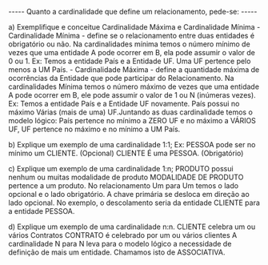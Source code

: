 ----- Quanto a cardinalidade que define um relacionamento, pede-se: -----

a) Exemplifique e conceitue Cardinalidade Máxima e Cardinalidade Mínima
    - Cardinalidade Mínima - define se o relacionamento entre duas entidades é obrigatório ou não. Na cardinalidades mínima temos o número mínimo de vezes que uma entidade A pode ocorrer em B, ela pode assumir o valor de 0 ou 1.
    Ex: Temos a entidade País e a Entidade UF. Uma UF pertence pelo menos a UM País. 
    - Cardinalidade Máxima - define a quantidade máxima de ocorrências da Entidade que pode participar do Relacionamento. Na cardinalidades Mínima temos o número máximo de vezes que uma entidade A pode ocorrer em B, ele pode assumir o valor de 1 ou N (inúmeras vezes).
    Ex: Temos a entidade País e a Entidade UF novamente. País possui no máximo Várias (mais de uma) UF.Juntando as duas cardinalidade temos o modelo lógico: País pertence no mínimo a ZERO UF e no máximo a VÁRIOS UF, UF pertence no máximo e no mínimo a UM País.
        
b) Explique um exemplo de uma cardinalidade 1:1;
    Ex: PESSOA pode ser no mínimo um CLIENTE. (Opcional) 
    CLIENTE É uma PESSOA. (Obrigatório)

c) Explique um exemplo de uma cardinalidade 1:n;
    PRODUTO possui nenhum ou muitas modalidade de produto 
    MODALIDADE DE PRODUTO pertence a um produto. 
    No relacionamento Um para Um temos o lado opcional e o lado obrigatório. A chave primária se desloca em direção ao lado opcional. No exemplo, o descolamento seria da entidade CLIENTE para a entidade PESSOA.

d) Explique um exemplo de uma cardinalidade n:n.
    CLIENTE celebra um ou vários Contratos
    CONTRATO é celebrado por um ou vários clientes
    A cardinalidade N para N leva para o modelo lógico a necessidade de definição de mais um entidade. Chamamos isto de ASSOCIATIVA.
